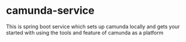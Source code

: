 # camunda-service
This is spring boot service which sets up camunda locally and gets your started with using the tools and feature of camunda as a platform
